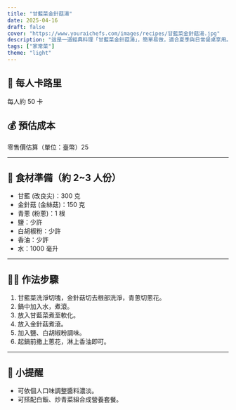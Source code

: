 ```yaml
---
title: "甘藍菜金針菇湯"
date: 2025-04-16
draft: false
cover: "https://www.youraichefs.com/images/recipes/甘藍菜金針菇湯.jpg"
description: "這是一道經典料理「甘藍菜金針菇湯」，簡單易做，適合夏季與日常餐桌享用。"
tags: ["家常菜"]
theme: "light"
---
```


## 🥄 每人卡路里  
每人約 50 卡

## 💰 預估成本  
零售價估算（單位：臺幣）25

---

## 🧾 食材準備（約 2~3 人份）

- 甘藍 (改良尖)：300 克
- 金針菇 (金絲菇)：150 克
- 青蔥 (粉蔥)：1 根
- 鹽：少許 
- 白胡椒粉：少許 
- 香油：少許 
- 水：1000 毫升

---

## 👩‍🍳 作法步驟

1. 甘藍菜洗淨切塊，金針菇切去根部洗淨，青蔥切蔥花。
2. 鍋中加入水，煮滾。
3. 放入甘藍菜煮至軟化。
4. 放入金針菇煮滾。
5. 加入鹽、白胡椒粉調味。
6. 起鍋前撒上蔥花，淋上香油即可。

---

## 📝 小提醒

- 可依個人口味調整醬料濃淡。
- 可搭配白飯、炒青菜組合成營養套餐。
